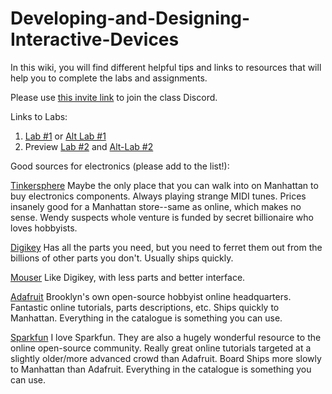 # Developing-and-Designing-Interactive-Devices

In this wiki, you will find different helpful tips and links to resources that will help you to complete the labs and assignments.

Please use [this invite link](https://discord.gg/ggA9uU) to join the class Discord.

Links to Labs:

1. [Lab #1](https://github.com/FAR-Lab/Developing-and-Designing-Interactive-Devices/wiki/Lab-01) or [Alt Lab #1](https://github.com/FAR-Lab/Developing-and-Designing-Interactive-Devices/wiki/Alt-Lab-1.-Arduino-Deep-Dive)
2. Preview [Lab #2]()  and [Alt-Lab #2](https://github.com/FAR-Lab/Developing-and-Designing-Interactive-Devices/wiki/Alt-Lab-2.-DIY-Arduino)

Good sources for electronics (please add to the list!):

[Tinkersphere](http://tinkersphere.com) Maybe the only place that you can walk into on Manhattan to buy electronics components. Always playing strange MIDI tunes. Prices insanely good for a Manhattan store--same as online, which makes no sense. Wendy suspects whole venture is funded by secret billionaire who loves hobbyists.

[Digikey](http://digikey.com) Has all the parts you need, but you need to ferret them out from the billions of other parts you don't. Usually ships quickly.

[Mouser](http://mouser.com) Like Digikey, with less parts and better interface.

[Adafruit](https://adafruit.com) Brooklyn's own open-source hobbyist online headquarters. Fantastic online tutorials, parts descriptions, etc. Ships quickly to Manhattan. Everything in the catalogue is something you can use.

[Sparkfun](https://sparkfun.com) I love Sparkfun. They are also a hugely wonderful resource to the online open-source community. Really great online tutorials targeted at a slightly older/more advanced crowd than Adafruit. Board Ships more slowly to Manhattan than Adafruit. Everything in the catalogue is something you can use.




